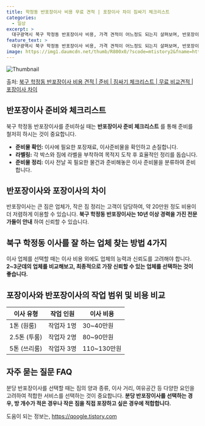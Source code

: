 ```yaml
---
title: 학정동 반포장이사 비용 무료 견적 | 포장이사 차이 짐싸기 체크리스트
categories:
  - 일상
excerpt: >
  대구광역시 북구 학정동 반포장이사 비용, 가격 견적이 어느정도 되는지 살펴보며, 반포장이사를 준비함에 있어 짐싸기 준비 체크리스트가 무엇인지 보겠습니다. 마지막으로 포장이사와 차이점을 통해 무료 비교견적으로 어떤 것이 더 합리적인 선택인지 공유 드립니다.북구 학정동 포장이사 견적 샘플 보기 👈 클릭북구 학정동 포장이사 가격 살펴보기 👈 클릭북구 학정동 반포장이사 평균 이사 비용평수북구 학정동 평균 이사 비용원룸 이사9평 이하 (1톤)30만원~투룸/쓰리룸 이사16평 ~ 20평 (2.5톤)80만원~쓰리룸 이사21평 (5톤) ~110만원~우리집 무료 이사견적 받기 👈 클릭포장 vs 반포장 이사: 큰 차이점은?이사 서비스의 포장과 반포장은 주요한 차이점이 있습니다.포장이사는 1톤 50만원, 2.5톤 100..
feature_text: >
  대구광역시 북구 학정동 반포장이사 비용, 가격 견적이 어느정도 되는지 살펴보며, 반포장이사를 준비함에 있어 짐싸기 준비 체크리스트가 무엇인지 보겠습니다. 마지막으로 포장이사와 차이점을 통해 무료 비교견적으로 어떤 것이 더 합리적인 선택인지 공유 드립니다.북구 학정동 포장이사 견적 샘플 보기 👈 클릭북구 학정동 포장이사 가격 살펴보기 👈 클릭북구 학정동 반포장이사 평균 이사 비용평수북구 학정동 평균 이사 비용원룸 이사9평 이하 (1톤)30만원~투룸/쓰리룸 이사16평 ~ 20평 (2.5톤)80만원~쓰리룸 이사21평 (5톤) ~110만원~우리집 무료 이사견적 받기 👈 클릭포장 vs 반포장 이사: 큰 차이점은?이사 서비스의 포장과 반포장은 주요한 차이점이 있습니다.포장이사는 1톤 50만원, 2.5톤 100..
image: https://img1.daumcdn.net/thumb/R800x0/?scode=mtistory2&fname=https%3A%2F%2Fblog.kakaocdn.net%2Fdn%2Fecogo3%2FbtsHbhUzyab%2FkKNDnnj0b1GA77pf8ElJO1%2Fimg.webp
---
```


![Thumbnail](https://img1.daumcdn.net/thumb/R800x0/?scode=mtistory2&fname=https%3A%2F%2Fblog.kakaocdn.net%2Fdn%2Fecogo3%2FbtsHbhUzyab%2FkKNDnnj0b1GA77pf8ElJO1%2Fimg.webp)

<p>출처: <a href="https://qoogle.tistory.com/9624" rel="dofollow">북구 학정동 반포장이사 비용 견적 | 준비 | 짐싸기 체크리스트 | 무료 비교견적 | 포장이사 차이</a> </p>

## 반포장이사 준비와 체크리스트

북구 학정동 반포장이사를 준비하실 때는 **반포장이사 준비 체크리스트** 를 통해 준비를 철저히 하시는 것이 중요합니다.

  * **준비물 확인:** 이사에 필요한 포장재료, 이사준비물을 확인하고 손질합니다.
  * **라벨링:** 각 박스와 짐에 라벨을 부착하여 목적지 도착 후 효율적인 정리를 돕습니다.
  * **준비물 정리:** 이사 전날 꼭 필요한 물건과 준비해놓은 이사 준비물을 분류하여 준비합니다.

## 반포장이사와 포장이사의 차이

반포장이사는 큰 짐은 업체가, 작은 짐 정리는 고객이 담당하여, 약 20만원 정도 비용이 더 저렴하게 이용할 수 있습니다. **북구 학정동
반포장이사는 10년 이상 경력을 가진 전문가들이 안내** 하여 신뢰할 수 있습니다.

## 북구 학정동 이사를 잘 하는 업체 찾는 방법 4가지

이사 업체를 선택할 때는 이사 비용 외에도 업체의 능력과 신뢰도를 고려해야 합니다. **2~3군데의 업체를 비교해보고, 최종적으로 가장
신뢰할 수 있는 업체를 선택하는 것이 좋습니다.**

## 포장이사와 반포장이사의 작업 범위 및 비용 비교

**이사 유형** | **작업 인원** | **이사 비용**  
---|---|---  
1톤 (원룸) | 작업자 1명 | 30~40만원  
2.5톤 (투룸) | 작업자 2명 | 80~90만원  
5톤 (쓰리룸) | 작업자 3명 | 110~130만원  
  
## 자주 묻는 질문 FAQ

분당 반포장이사를 선택할 때는 짐의 양과 종류, 이사 거리, 여유공간 등 다양한 요인을 고려하여 적합한 서비스를 선택하는 것이 중요합니다.
**분당 반포장이사를 선택하는 경우, 방 개수가 적은 경우나 작은 짐을 직접 포장하고 싶은 경우에 적합합니다.**

 

도움이 되는 정보는, <a href="https://qoogle.tistory.com" rel="dofollow">https://qoogle.tistory.com</a>


